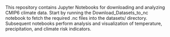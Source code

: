 This repository contains Jupyter Notebooks for downloading and analyzing CMIP6 climate data.
Start by running the Download_Datasets_to_nc notebook to fetch the required .nc files into the datasets/ directory. Subsequent notebooks perform analysis and visualization of temperature, precipitation, and climate risk indicators.
